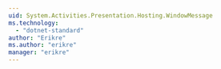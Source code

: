 ```yaml
---
uid: System.Activities.Presentation.Hosting.WindowMessage
ms.technology: 
  - "dotnet-standard"
author: "Erikre"
ms.author: "erikre"
manager: "erikre"
---
```

